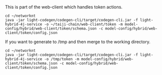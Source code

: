 This is part of the web-client which handles token actions. 

```
cd ~/networknt
java -jar light-codegen/codegen-cli/target/codegen-cli.jar -f light-hybrid-4j-service -o ~/taiji-chain/web-client/token -m model-config/hybrid/web-client/token/schema.json -c model-config/hybrid/web-client/token/config.json
```

If you want to generate to /tmp and then merge to the working directory. 

```
cd ~/networknt
java -jar light-codegen/codegen-cli/target/codegen-cli.jar -f light-hybrid-4j-service -o /tmp/token -m model-config/hybrid/web-client/token/schema.json -c model-config/hybrid/web-client/token/config.json
```

